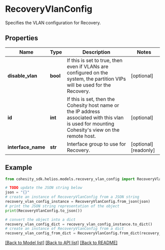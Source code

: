 # RecoveryVlanConfig

Specifies the VLAN configuration for Recovery.

## Properties

Name | Type | Description | Notes
------------ | ------------- | ------------- | -------------
**disable_vlan** | **bool** | If this is set to true, then even if VLANs are configured on the system, the partition VIPs will be used for the Recovery. | [optional] 
**id** | **int** | If this is set, then the Cohesity host name or the IP address associated with this vlan is used for mounting Cohesity&#39;s view on the remote host. | [optional] 
**interface_name** | **str** | Interface group to use for Recovery. | [optional] [readonly] 

## Example

```python
from cohesity_sdk.helios.models.recovery_vlan_config import RecoveryVlanConfig

# TODO update the JSON string below
json = "{}"
# create an instance of RecoveryVlanConfig from a JSON string
recovery_vlan_config_instance = RecoveryVlanConfig.from_json(json)
# print the JSON string representation of the object
print(RecoveryVlanConfig.to_json())

# convert the object into a dict
recovery_vlan_config_dict = recovery_vlan_config_instance.to_dict()
# create an instance of RecoveryVlanConfig from a dict
recovery_vlan_config_from_dict = RecoveryVlanConfig.from_dict(recovery_vlan_config_dict)
```
[[Back to Model list]](../README.md#documentation-for-models) [[Back to API list]](../README.md#documentation-for-api-endpoints) [[Back to README]](../README.md)


